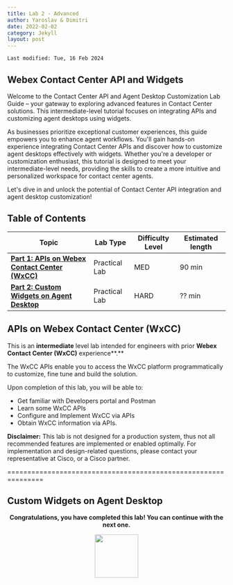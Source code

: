 ```yaml
---
title: Lab 2 - Advanced
author: Yaroslav & Dimitri
date: 2022-02-02
category: Jekyll
layout: post
---
```

```
Last modified: Tue, 16 Feb 2024
```

## Webex Contact Center API and Widgets

Welcome to the Contact Center API and Agent Desktop Customization Lab Guide – your gateway to exploring advanced features in Contact Center solutions. This intermediate-level tutorial focuses on integrating APIs and customizing agent desktops using widgets.

As businesses prioritize exceptional customer experiences, this guide empowers you to enhance agent workflows. You'll gain hands-on experience integrating Contact Center APIs and discover how to customize agent desktops effectively with widgets. Whether you're a developer or customization enthusiast, this tutorial is designed to meet your intermediate-level needs, providing the skills to create a more intuitive and personalized workspace for contact center agents.

Let's dive in and unlock the potential of Contact Center API integration and agent desktop customization!

## Table of Contents


| Topic                                                                                    | Lab Type      | Difficulty Level | Estimated length |
| -------------------------------------------------------------------------------------------- | ------------- | --------------- | ---------------- |
| [**Part 1: APIs on Webex Contact Center (WxCC)**](#APIs-on-Webex-Contact-Center) | Practical Lab | MED            | 90 min           |
| [**Part 2: Custom Widgets on Agent Desktop**](#Custom-Widgets-on-Agent-Desktop)                       | Practical Lab | HARD            | ?? min            |


## **APIs on Webex Contact Center (WxCC)**

This is an **intermediate** level lab intended for engineers with prior **Webex Contact Center (WxCC)** experience**.**

The WxCC APIs enable you to access the WxCC platform programmatically to customize, fine tune and build the solution.

Upon completion of this lab, you will be able to:

- Get familiar with Developers portal and Postman
- Learn some WxCC APIs
- Configure and Implement WxCC via APIs
- Obtain WxCC information via APIs.

**Disclaimer:** This lab is not designed for a production system, thus not all recommended features are implemented or enabled optimally. For implementation and design-related questions, please contact your representative at Cisco, or a Cisco partner.



===============================================================
## Custom Widgets on Agent Desktop



<p style="text-align:center"><strong>Congratulations, you have completed this lab! You can continue with the next one.</strong></p>
		
<p style="text-align:center;"><img src="/assets/gitbook/images/webex.png" width="100"></p>	

